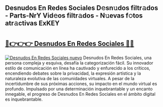 ## Desnudos En Redes Sociales D𝚎sn𝚞dos filtr𝚊dos - Parts-NrY Vid𝚎os filtr𝚊dos - N𝚞evas f𝚘tos atr𝚊ctivas ExKEY

# <h2><a href="http://mb3o2i3.tromn.icu/?c=Desnudos+En+Redes+Sociales">🔗👉👉👉 Desnudos En Redes Sociales 🔗🔗</a></h2>

[![Desnudos En Redes Sociales nuevo](https://i.imgur.com/pEAQMta.gif)](http://mb3o2i3.tromn.icu/?c=Desnudos+En+Redes+Sociales)
Desnudos En Redes Sociales, una persona compleja y esquiva, desafía la categorización fácil. Su innovador estilo de comunicación en línea ha cautivado y enfurecido a los críticos, encendiendo debates sobre la privacidad, la expresión artística y la naturaleza evolutiva de las comunidades virtuales. A pesar de la incertidumbre de sus próximas acciones, su impacto en el mundo virtual es profundo. Impulsado por una determinación inquebrantable y un encanto innegable, el progreso de Desnudos En Redes Sociales en el ámbito digital es inquebrantable.
